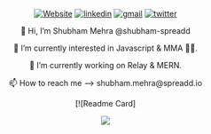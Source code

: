 <p align="center">
    <a href="https://shubhammehra.netlify.app"><img alt="Website" title="website" src="https://img.shields.io/badge/-Website-47CCCC?style=flat&logo=Google-Chrome&logoColor=white"/></a>
  <a href="https://www.linkedin.com/in/1801-shubham-mehra/"><img alt="linkedin" title="Linkedin" src="https://img.shields.io/badge/LinkedIn-0077B5?style=flat&logo=linkedin&logoColor=white"/></a>
  <a href="mailto:shubham.mehra@spreadd.io"><img alt="gmail" title="gmail" src="https://img.shields.io/badge/Gmail-red?style=flat&logo=Gmail&logoColor=white"/></a>
  <a href="https://twitter.com/_shubham_dev"><img alt="twitter" title="twitter" src="https://img.shields.io/badge/-Twitter-1ca0f1?style=flat&labelColor=1ca0f1&logo=twitter&logoColor=white"/></a>
</p>

<div align="center">
    <p>👋 Hi, I’m Shubham Mehra @shubham-spreadd</p> 
    <p>👀 I’m currently interested in Javascript & MMA 🤼‍♂️.</p>
    <p>🌱 I’m currently working on Relay & MERN.</p>
    <p>📫 How to reach me --> shubham.mehra@spreadd.io</p>
</div>

<div align="center">
    [![Readme Card]<figure><img src="https://wakatime.com/share/@shubham_spreadd/87d9e6d7-7f46-499a-8836-329285026017.svg" /></figure>
</div>
